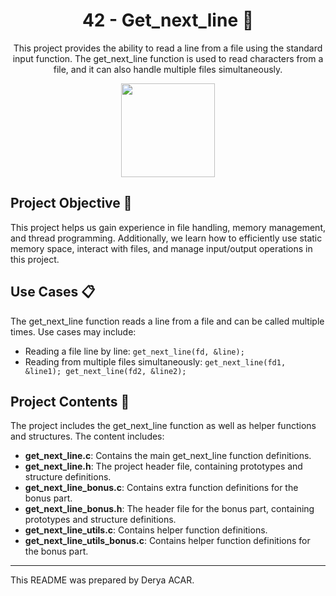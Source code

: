 <!-- Project Title -->
<h1 align="center">42 - Get_next_line 📄</h1>

<!-- Project Description -->
<p align="center">
This project provides the ability to read a line from a file using the standard input function. The get_next_line function is used to read characters from a file, and it can also handle multiple files simultaneously.
</p>

<!-- Project Logo or Image -->
<p align="center">
  <a target="blank"><img src="https://camo.githubusercontent.com/299ea843af9a9848fd80e66be6cb3c563449e16da2a22637b4f6d65bfea3ebda/68747470733a2f2f692e68697a6c69726573696d2e636f6d2f336369336d67692e706e67" height="150" width="150" /></a>
</p>

## Project Objective 🎯

This project helps us gain experience in file handling, memory management, and thread programming. Additionally, we learn how to efficiently use static memory space, interact with files, and manage input/output operations in this project.

## Use Cases 📋

The get_next_line function reads a line from a file and can be called multiple times. Use cases may include:

- Reading a file line by line: `get_next_line(fd, &line);`
- Reading from multiple files simultaneously: `get_next_line(fd1, &line1); get_next_line(fd2, &line2);`

## Project Contents 📂

The project includes the get_next_line function as well as helper functions and structures. The content includes:

- **get_next_line.c**: Contains the main get_next_line function definitions.
- **get_next_line.h**: The project header file, containing prototypes and structure definitions.
- **get_next_line_bonus.c**: Contains extra function definitions for the bonus part.
- **get_next_line_bonus.h**: The header file for the bonus part, containing prototypes and structure definitions.
- **get_next_line_utils.c**: Contains helper function definitions.
- **get_next_line_utils_bonus.c**: Contains helper function definitions for the bonus part.

---

This README was prepared by Derya ACAR.
